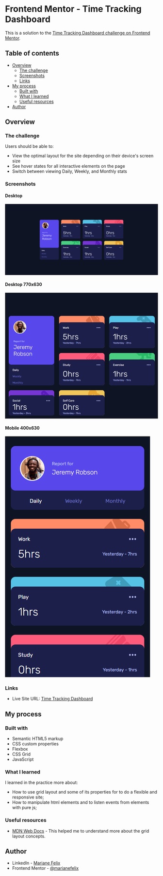 # Frontend Mentor - Time Tracking Dashboard

This is a solution to the [Time Tracking Dashboard challenge on Frontend Mentor](https://www.frontendmentor.io/challenges/time-tracking-dashboard-UIQ7167Jw/hub/time-tracking-dashboard-CAHmOKwjr).

## Table of contents

- [Overview](#overview)
  - [The challenge](#the-challenge)
  - [Screenshots](#screenshots)
  - [Links](#links)
- [My process](#my-process)
  - [Built with](#built-with)
  - [What I learned](#what-i-learned)
  - [Useful resources](#useful-resources)
- [Author](#author)


## Overview

### The challenge

Users should be able to:

- View the optimal layout for the site depending on their device's screen size
- See hover states for all interactive elements on the page
- Switch between viewing Daily, Weekly, and Monthly stats

### Screenshots

#### Desktop 

![](./.github/desktop.png)

#### Desktop 770x630
![](./.github/desktop-770x630.png)

#### Mobile 400x630
![](./.github/mobile-400x630.png)

### Links

- Live Site URL: [Time Tracking Dashboard](time-tracking-dashboard-brown.vercel.app)

## My process

### Built with

- Semantic HTML5 markup
- CSS custom properties
- Flexbox
- CSS Grid
- JavaScript

### What I learned

I learned in the practice more about:
- How to use grid layout and some of its properties for to do a flexible and responsive site;
- How to manipulate html elements and to listen events from elements with pure js;


### Useful resources

- [MDN Web Docs](https://developer.mozilla.org/pt-BR/docs/Web/CSS/CSS_Grid_Layout/Basic_Concepts_of_Grid_Layout) - This helped me to understand more about the grid layout concepts.

## Author

- LinkedIn - [Mariane Felix](https://www.linkedin.com/in/mariane-felix/)
- Frontend Mentor - [@marianefelix](https://www.frontendmentor.io/profile/marianefelix)